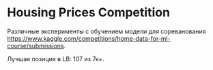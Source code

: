 # Housing Prices Competition

Различные эксперименты с обучением модели для сореванования https://www.kaggle.com/competitions/home-data-for-ml-course/submissions.

Лучшая позиция в LB: 107 из 7к+.